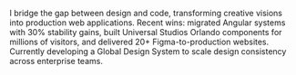 I bridge the gap between design and code, transforming creative visions into production web applications. Recent wins: migrated Angular systems with 30% stability gains, built Universal Studios Orlando components for millions of visitors, and delivered 20+ Figma-to-production websites. Currently developing a Global Design System to scale design consistency across enterprise teams.
